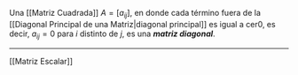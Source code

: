 Una [[Matriz Cuadrada]] $A = [a_{ij}]$, en donde cada término fuera de la [[Diagonal Principal de una Matriz|diagonal principal]] es igual a cer0, es decir, $a_{ij}=0$ para $i$ distinto de $j$, es una ***matriz diagonal***.
***
[[Matriz Escalar]]